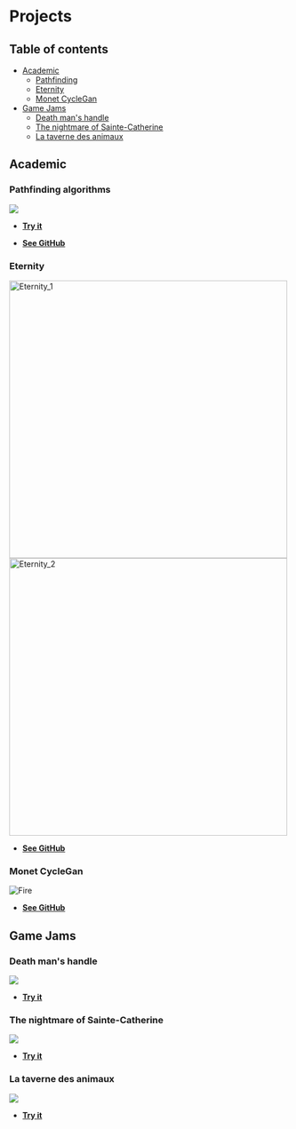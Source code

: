 # Projects
## Table of contents
* [Academic](#Academic)
  * [Pathfinding](#Pathfinding-algorithms)
  * [Eternity](#Eternity)
  * [Monet CycleGan](#Monet-CycleGan)
* [Game Jams](#Game-Jams)
  * [Death man's handle](#Death-man's-handle)
  * [The nightmare of Sainte-Catherine](#The-nightmare-of-Sainte-Catherine)
  * [La taverne des animaux](#La-taverne-des-animaux)
  
## Academic
### Pathfinding algorithms


![](https://github.com/XavierMorin/Projects/blob/main/ezgif.com-gif-maker%20(5).gif)



* [**Try it**]()

* [**See GitHub**](https://github.com/XavierMorin/Pathfinding)

### Eternity
<p float="left">
<img src="https://user-images.githubusercontent.com/56797234/143133715-6179ab88-40d4-4380-9989-7915d6f8af3f.png" alt="Eternity_1" width="500"/>
<img src="https://user-images.githubusercontent.com/56797234/143133730-a9d77cfd-2697-4ee3-ba97-5a1be72375c8.png" alt="Eternity_2" width="500"/>
</p>


* [**See GitHub**](https://github.com/XavierMorin/MonetCycleGan)





### Monet CycleGan

![Fire](https://user-images.githubusercontent.com/56797234/143079354-9223d72c-8eda-4284-b1b2-07ee0959fb6e.png)

* [**See GitHub**](https://github.com/weibolu-rm/ETERNITY)






## Game Jams
### Death man's handle

![](https://github.com/XavierMorin/Projects/blob/main/ezgif.com-gif-maker%20(1).gif)
<br />
* [**Try it**](https://whiskey-bar.itch.io/dead-mans-handle)

### The nightmare of Sainte-Catherine

![](https://github.com/XavierMorin/Projects/blob/main/ezgif.com-gif-maker%20(3).gif)
<br />
* [**Try it**](https://whiskey-bar.itch.io/the-nightmare-of-sainte-catherine)


### La taverne des animaux

![](https://github.com/XavierMorin/Projects/blob/main/ezgif.com-gif-maker%20(2).gif)
<br />
* [**Try it**](https://whiskey-bar.itch.io/la-taverne-des-animaux)





